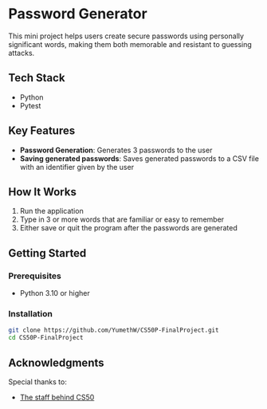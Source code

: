 # Password Generator

This mini project helps users create secure passwords using personally significant words, making them both memorable and resistant to guessing attacks.

## Tech Stack
- Python
- Pytest

## Key Features
- **Password Generation**: Generates 3 passwords to the user
- **Saving generated passwords**: Saves generated passwords to a CSV file with an identifier given by the user

## How It Works
1. Run the application
2. Type in 3 or more words that are familiar or easy to remember
3. Either save or quit the program after the passwords are generated

## Getting Started

### Prerequisites

- Python 3.10 or higher

### Installation

```bash
git clone https://github.com/YumethW/CS50P-FinalProject.git
cd CS50P-FinalProject
```

## Acknowledgments

Special thanks to:

- [The staff behind CS50](https://www.edx.org/cs50)

